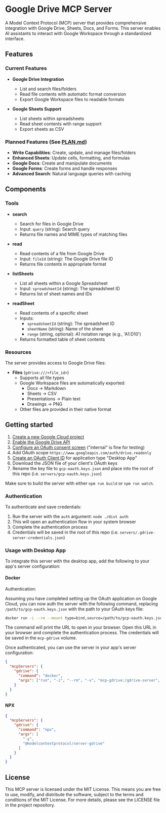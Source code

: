 # Google Drive MCP Server

A Model Context Protocol (MCP) server that provides comprehensive integration with Google Drive, Sheets, Docs, and Forms. This server enables AI assistants to interact with Google Workspace through a standardized interface.

## Features

### Current Features
- **Google Drive Integration**
  - List and search files/folders
  - Read file contents with automatic format conversion
  - Export Google Workspace files to readable formats
  
- **Google Sheets Support**
  - List sheets within spreadsheets
  - Read sheet contents with range support
  - Export sheets as CSV

### Planned Features (See [PLAN.md](./PLAN.md))
- **Write Capabilities**: Create, update, and manage files/folders
- **Enhanced Sheets**: Update cells, formatting, and formulas
- **Google Docs**: Create and manipulate documents
- **Google Forms**: Create forms and handle responses
- **Advanced Search**: Natural language queries with caching

## Components

### Tools

- **search**
  - Search for files in Google Drive
  - Input: `query` (string): Search query
  - Returns file names and MIME types of matching files

- **read**
  - Read contents of a file from Google Drive
  - Input: `fileId` (string): The Google Drive file ID
  - Returns file contents in appropriate format

- **listSheets**
  - List all sheets within a Google Spreadsheet
  - Input: `spreadsheetId` (string): The spreadsheet ID
  - Returns list of sheet names and IDs

- **readSheet**
  - Read contents of a specific sheet
  - Inputs:
    - `spreadsheetId` (string): The spreadsheet ID
    - `sheetName` (string): Name of the sheet
    - `range` (string, optional): A1 notation range (e.g., 'A1:D10')
  - Returns formatted table of sheet contents

### Resources

The server provides access to Google Drive files:

- **Files** (`gdrive:///<file_id>`)
  - Supports all file types
  - Google Workspace files are automatically exported:
    - Docs → Markdown
    - Sheets → CSV
    - Presentations → Plain text
    - Drawings → PNG
  - Other files are provided in their native format

## Getting started

1. [Create a new Google Cloud project](https://console.cloud.google.com/projectcreate)
2. [Enable the Google Drive API](https://console.cloud.google.com/workspace-api/products)
3. [Configure an OAuth consent screen](https://console.cloud.google.com/apis/credentials/consent) ("internal" is fine for testing)
4. Add OAuth scope `https://www.googleapis.com/auth/drive.readonly`
5. [Create an OAuth Client ID](https://console.cloud.google.com/apis/credentials/oauthclient) for application type "Desktop App"
6. Download the JSON file of your client's OAuth keys
7. Rename the key file to `gcp-oauth.keys.json` and place into the root of this repo (i.e. `servers/gcp-oauth.keys.json`)

Make sure to build the server with either `npm run build` or `npm run watch`.

### Authentication

To authenticate and save credentials:

1. Run the server with the `auth` argument: `node ./dist auth`
2. This will open an authentication flow in your system browser
3. Complete the authentication process
4. Credentials will be saved in the root of this repo (i.e. `servers/.gdrive-server-credentials.json`)

### Usage with Desktop App

To integrate this server with the desktop app, add the following to your app's server configuration:

#### Docker

Authentication:

Assuming you have completed setting up the OAuth application on Google Cloud, you can now auth the server with the following command, replacing `/path/to/gcp-oauth.keys.json` with the path to your OAuth keys file:

```bash
docker run -i --rm --mount type=bind,source=/path/to/gcp-oauth.keys.json,target=/gcp-oauth.keys.json -v mcp-gdrive:/gdrive-server -e GDRIVE_OAUTH_PATH=/gcp-oauth.keys.json -e "GDRIVE_CREDENTIALS_PATH=/gdrive-server/credentials.json" -p 3000:3000 mcp/gdrive auth
```

The command will print the URL to open in your browser. Open this URL in your browser and complete the authentication process. The credentials will be saved in the `mcp-gdrive` volume.

Once authenticated, you can use the server in your app's server configuration:

```json
{
  "mcpServers": {
    "gdrive": {
      "command": "docker",
      "args": ["run", "-i", "--rm", "-v", "mcp-gdrive:/gdrive-server", "-e", "GDRIVE_CREDENTIALS_PATH=/gdrive-server/credentials.json", "mcp/gdrive"]
    }
  }
}
```

#### NPX

```json
{
  "mcpServers": {
    "gdrive": {
      "command": "npx",
      "args": [
        "-y",
        "@modelcontextprotocol/server-gdrive"
      ]
    }
  }
}
```

## License

This MCP server is licensed under the MIT License. This means you are free to use, modify, and distribute the software, subject to the terms and conditions of the MIT License. For more details, please see the LICENSE file in the project repository.
